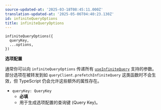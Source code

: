 ```yaml
---
source-updated-at: '2025-03-18T08:45:11.000Z'
translation-updated-at: '2025-05-06T04:40:23.130Z'
id: infiniteQueryOptions
title: infiniteQueryOptions
---
```

```tsx
infiniteQueryOptions({
  queryKey,
  ...options,
})
```

**选项配置**

通常你可以向 `infiniteQueryOptions` 传递所有 [`useInfiniteQuery`](./useInfiniteQuery.md) 支持的参数。部分选项在被转发到如 `queryClient.prefetchInfiniteQuery` 这类函数时不会生效，但 TypeScript 仍会允许这些额外的属性存在。

- `queryKey: QueryKey`
  - **必填**
  - 用于生成选项配置的查询键 (Query Key)。
